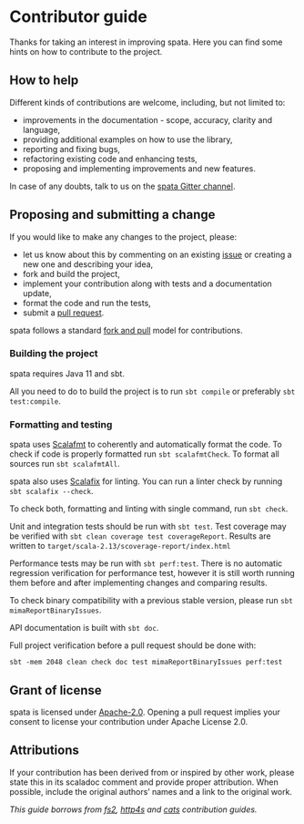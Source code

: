 Contributor guide
=================

Thanks for taking an interest in improving spata. Here you can find some hints on how to contribute to the project.

How to help
-----------

Different kinds of contributions are welcome, including, but not limited to:
*   improvements in the documentation - scope, accuracy, clarity and language, 
*   providing additional examples on how to use the library,
*   reporting and fixing bugs,
*   refactoring existing code and enhancing tests,
*   proposing and implementing improvements and new features.

In case of any doubts, talk to us on the [spata Gitter channel](https://gitter.im/fingo-spata/community).

Proposing and submitting a change
---------------------------------

If you would like to make any changes to the project, please:
*   let us know about this by commenting on an existing [issue](https://github.com/fingo/spata/issues) 
    or creating a new one and describing your idea,
*   fork and build the project,
*   implement your contribution along with tests and a documentation update,
*   format the code and run the tests,
*   submit a [pull request](https://docs.github.com/en/github/collaborating-with-issues-and-pull-requests/creating-a-pull-request-from-a-fork).

spata follows a standard [fork and pull](https://guides.github.com/activities/forking/) model for contributions. 

### Building the project

spata requires Java 11 and sbt.

All you need to do to build the project is to run `sbt compile` or preferably `sbt test:compile`.

### Formatting and testing

spata uses [Scalafmt](https://scalameta.org/scalafmt/) to coherently and automatically format the code.
To check if code is properly formatted run `sbt scalafmtCheck`. To format all sources run `sbt scalafmtAll`.

spata also uses [Scalafix](https://scalacenter.github.io/scalafix/) for linting.
You can run a linter check by running `sbt scalafix --check`.

To check both, formatting and linting with single command, run `sbt check`.

Unit and integration tests should be run with `sbt test`.
Test coverage may be verified with `sbt clean coverage test coverageReport`.
Results are written to `target/scala-2.13/scoverage-report/index.html`

Performance tests may be run with `sbt perf:test`.
There is no automatic regression verification for performance test,
however it is still worth running them before and after implementing changes and comparing results.

To check binary compatibility with a previous stable version, please run `sbt mimaReportBinaryIssues`.

API documentation is built with `sbt doc`.

Full project verification before a pull request should be done with:
```
sbt -mem 2048 clean check doc test mimaReportBinaryIssues perf:test
```

Grant of license
----------------
spata is licensed under [Apache-2.0](https://github.com/fingo/spata/blob/master/LICENSE).
Opening a pull request implies your consent to license your contribution under Apache License 2.0.

Attributions
------------

If your contribution has been derived from or inspired by other work,
please state this in its scaladoc comment and provide proper attribution.
When possible, include the original authors’ names and a link to the original work.

*This guide borrows from [fs2](https://github.com/typelevel/fs2/blob/main/CONTRIBUTING.md),
[http4s](https://github.com/http4s/http4s/blob/master/CONTRIBUTING.md) and
[cats](https://github.com/typelevel/cats/blob/master/CONTRIBUTING.md) contribution guides.*

